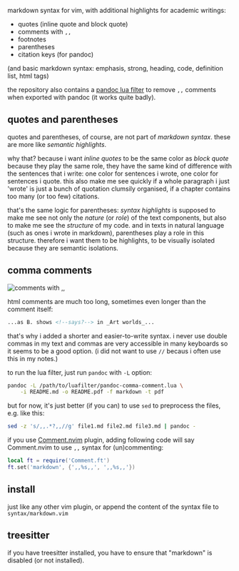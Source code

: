markdown syntax for vim, with additional highlights for academic writings:

- quotes (inline quote and block quote)
- comments with `,,`
- footnotes
- parentheses
- citation keys (for pandoc)

(and basic markdown syntax: emphasis, strong, heading, code, definition list, html tags)

the repository also contains a [pandoc lua filter](https://pandoc.org/lua-filters.html) to remove `,,` comments when exported with pandoc (it works quite badly).

quotes and parentheses
----------------------

quotes and parentheses, of course, are not part of _markdown syntax_. these are more like _semantic highlights_.

why that? because i want _inline quotes_ to be the same color as _block quote_ because they play the same role, they have the same kind of difference with the sentences that i write: one color for sentences i wrote, one color for sentences i quote.
this also make me see quickly if a whole paragraph i just 'wrote' is just a bunch of quotation clumsily organised, if a chapter contains too many (or too few) citations.

that's the same logic for parentheses: _syntax highlights_ is supposed to make me see not only the _nature_ (or _role_) of the text components, but also to make me see the _structure_ of my code. and in texts in natural language (such as ones i wrote in markdown), parentheses play a role in this structure. therefore i want them to be highlights, to be visually isolated because they are semantic isolations.

comma comments
--------------

![comments with `,,`](./img/vim.png)

html comments are much too long, sometimes even longer than the comment itself:

```markdown
...as B. shows <!--says?--> in _Art worlds_...
```

that's why i added a shorter and easier-to-write syntax. i never use double commas in my text and commas are very accessible in many keyboards so it seems to be a good option. (i did not want to use `//` becaus i often use this in my notes.)

to run the lua filter, just run `pandoc` with `-L` option:

```bash
pandoc -L /path/to/luafilter/pandoc-comma-comment.lua \
    -i README.md -o README.pdf -f markdown -t pdf
```

but for now, it's just better (if you can) to use `sed` to preprocess the files, e.g. like this:

```bash
sed -z 's/,,.*?,,//g' file1.md file2.md file3.md | pandoc -
```

if you use [Comment.nvim](https://github.com/numToStr/Comment.nvim) plugin, adding following code will say Comment.nvim to use `,,` syntax for (un)commenting:

```lua
local ft = require('Comment.ft')
ft.set('markdown', {',,%s,,', ',,%s,,'})
```

install
-------

just like any other vim plugin, or append the content of the syntax file to `syntax/markdown.vim`

treesitter
----------

if you have treesitter installed, you have to ensure that "markdown" is disabled (or not installed).
